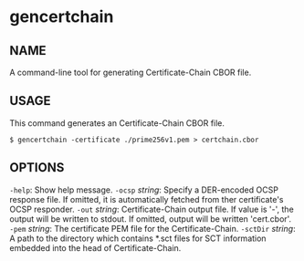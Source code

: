 # gencertchain

## NAME

A command-line tool for generating Certificate-Chain CBOR file.

## USAGE

This command generates an Certificate-Chain CBOR file.

```ShellSession
$ gencertchain -certificate ./prime256v1.pem > certchain.cbor
```

## OPTIONS

`-help`:                 Show help message.
`-ocsp` _string_:        Specify a DER-encoded OCSP response file. If omitted, it is automatically fetched from ther certificate's OCSP responder.
`-out` _string_:         Certificate-Chain output file. If value is '-', the output will be written to stdout. If omitted, output will be written 'cert.cbor'.
`-pem` _string_:         The certificate PEM file for the Certificate-Chain.
`-sctDir` _string_:      A path to the directory which contains \*.sct files for SCT information embedded into the head of Certificate-Chain.
